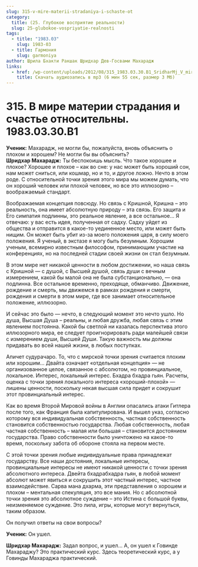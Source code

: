 ```yaml
---
slug: 315-v-mire-materii-stradaniya-i-schaste-ot
category:
  title: (25. Глубокое восприятие реальности)
  slug: 25-glubokoe-vospriyatie-realnosti
tags:
  - title: "1983.03"
    slug: 1983-03
  - title: Гармония
    slug: garmoniya
author: Шрила Бхакти Ракшак Шридхар Дев-Госвами Махарадж
links:
  - href: /wp-content/uploads/2012/08/315_1983.03.30.B1_SridharMj_V_mire_materii_stradaniya_i_schastye_ogranicheny.mp3
    title: Скачать аудиозапись в mp3 (6 мин 55 сек, размер 3 Мб)
---
```


# 315. В мире материи страдания и счастье относительны. 1983.03.30.B1

**Ученик:** Махарадж, не могли бы, пожалуйста, вновь объяснить о плохом и хорошем? Не могли бы вы объяснить?\
**Шридхар Махарадж:** Ты беспокоишь мысль. Что такое хорошее и плохое? Хорошее и плохое – как во сне: у нас может быть хороший сон, нам может сниться, или кошмар, но и то, и другое ложно. Нечто в этом роде. С относительной точки зрения этого мира мы можем думать, что он хороший человек или плохой человек, но все это иллюзорно – воображаемый стандарт.

Воображаемая концепция повсюду. Но связь с Кришной, Кришна – это реальность, она имеет абсолютную природу – эта связь. Его защита и Его симпатия подлинны, это реальное явление, а все остальное… Я отвечаю: у вас есть идея, полученная от садху. Садху уйдет из общества и отправится в какое-то уединенное место, или может быть нищим. Он может быть убит из-за моего положения царя, в силу моего положения. Я ученый, в экстазе я могу быть безумным. Хорошим ученым, всемирно известным философом, принимающим участие на конференциях, но на последней стадии своей жизни он стал безумным.

В этом мире нет никакой ценности в любом достижении, но наша связь с Кришной — с душой, с Высшей душой, связь души с вечным измерением, какой бы малой она не была субстанционально, — она подлинна. Все остальное временно, преходяще, обманчиво. Движение, рождение и смерть, мы движемся в рамках рождения и смерти, рождения и смерти в этом мире, где все занимает относительное положение, иллюзорно.

И сейчас это было — нечто, в следующий момент это нечто ушло. Но душа, Высшая Душа – реальны, и любая дружба, любая связь с этим явлением постоянна. Какой бы светлой ни казалась перспектива этого иллюзорного мира, ее следует проигнорировать ради малейшей связи с измерением души, Высшей Души. Такую важность мы должны придавать во всей нашей жизни, в любых поступках.

Апичет судурачаро. То, что с мирской точки зрения считается плохим или хорошим… Двайта означает «отдельная концепция» — не организованное целое, связанное с абсолютом, но провинциальное, локальное. Интерес, локальный интерес. Бхадра бхадра гьян. Расчеты, оценка с точки зрения локального интереса «хороший-плохой» — лишены ценности, поскольку некая высшая сила придет и сокрушит этот провинциальный интерес.

Как во время Второй Мировой войны в Англии опасались атаки Гитлера после того, как Франция была капитулирована. И вышел указ, согласно которому вся индивидуальная собственность, частная собственность становится собственностью государства. Любая собственность, любая частная собственность – малая или большая – становится достоянием государства. Право собственности было уничтожено на какое-то время, поскольку забота об обороне стояла на первом месте.

С этой точки зрения любые индивидуальные права принадлежат государству. Все наши достояния, локальные интересы, провинциальные интересы не имеют никакой ценности с точки зрения абсолютного интереса. Двейта бхадрабхадра гьян, в любой момент абсолют может явиться и сокрушить этот частный интерес, частное взаимодействие. Сарва мана дхарма, эти представления о хорошем и плохом – ментальная спекуляция, это все мания. Но с абсолютной точки зрения это абсолютное суждение – это Истина с большой буквы, неизменяемое суждение. Это лила, игры, которые могут вернуться, таким образом.

Он получил ответы на свои вопросы?

**Ученик:** Он ушел.

**Шридхар Махарадж:** Задал вопрос, и ушел… А, он ушел к Говинде Махараджу? Это практический курс. Здесь теоретический курс, а у Говинды Махараджа практический.

